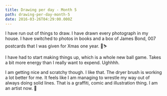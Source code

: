 ```yaml
---
title: Drawing per day - Month 5
path: drawing-per-day-month-5
date: 2016-03-26T04:29:00.000Z
---
```

I have run out of things to draw. I have drawn every photograph in my house. I have switched to photos in books and a box of James Bond, 007 postcards that I was given for Xmas one year. 🔫⛷

I have had to start making things up, which is a whole new ball game. Takes a bit more energy than I really want to expend. Ughhhh.

I am getting nice and scratchy though. I like that. The dryer brush is working a lot better for me. It feels like I am managing to wrestle my way out of always doing solid lines. That is a graffiti, comic and illustration thing. I am an artist now. 🦄
